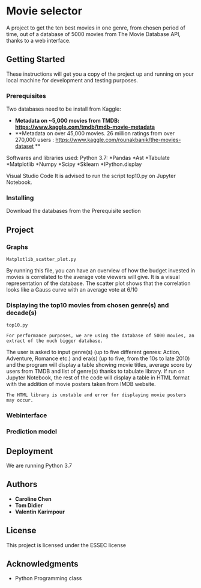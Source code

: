 # Movie selector

A project to get the ten best movies in one genre, from chosen period of time, out of a database of 5000 movies from The Movie Database API, thanks to a web interface.

## Getting Started

These instructions will get you a copy of the project up and running on your local machine for development and testing purposes. 

### Prerequisites
Two databases need to be install from Kaggle:
* **Metadata on ~5,000 movies from TMDB: https://www.kaggle.com/tmdb/tmdb-movie-metadata** 
* **Metadata on over 45,000 movies. 26 million ratings from over 270,000 users : 
https://www.kaggle.com/rounakbanik/the-movies-dataset
** 

Softwares and libraries used:
Python 3.7:
*Pandas
*Ast
*Tabulate
*Matplotlib
*Numpy
*Scipy
*Sklearn
*IPython.display

Visual Studio Code
It is advised to run the script top10.py on Jupyter Notebook.

### Installing

Download the databases from the Prerequisite section

## Project
### Graphs

```
Matplotlib_scatter_plot.py
```
By running this file, you can have an overview of how the budget invested in movies is correlated to the average vote viewers will give. It is a visual representation of the database. The scatter plot shows that the correlation looks like a Gauss curve with an average vote at 6/10

### Displaying the top10 movies from chosen genre(s) and decade(s) 
```
top10.py 
```
```
For performance purposes, we are using the database of 5000 movies, an extract of the much bigger database.
```
The user is asked to input genre(s) (up to five different genres: Action, Adventure, Romance etc.) and era(s) (up to five, from the 10s to late 2010) and the program will display a table showing movie titles, average score by users from TMDB and list of genre(s) thanks to tabulate library.
If run on Jupyter Notebook, the rest of the code will display a table in HTML format with the addition of movie posters taken from IMDB website.

```
The HTML library is unstable and error for displaying movie posters may occur.
```

### Webinterface

### Prediction model

## Deployment

We are running Python 3.7


## Authors

* **Caroline Chen** 
* **Tom Didier** 
* **Valentin Karimpour** 

## License

This project is licensed under the ESSEC license

## Acknowledgments

* Python Programming class



